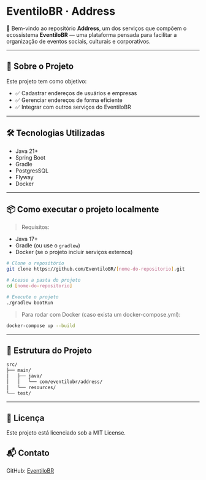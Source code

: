 # EventiloBR · Address

🎉 Bem-vindo ao repositório **Address**, um dos serviços que compõem o ecossistema **EventiloBR** — uma plataforma pensada para facilitar a organização de eventos sociais, culturais e corporativos.

---

## 🚀 Sobre o Projeto

Este projeto tem como objetivo:

- ✅ Cadastrar endereços de usuários e empresas
- ✅ Gerenciar endereços de forma eficiente
- ✅ Integrar com outros serviços do EventiloBR

---

## 🛠️ Tecnologias Utilizadas

- Java 21+
- Spring Boot
- Gradle
- PostgresSQL
- Flyway
- Docker

---

## 📦 Como executar o projeto localmente

> Requisitos:
- Java 17+
- Gradle (ou use o `gradlew`)
- Docker (se o projeto incluir serviços externos)

```bash
# Clone o repositório
git clone https://github.com/EventiloBR/[nome-do-repositorio].git

# Acesse a pasta do projeto
cd [nome-do-repositorio]

# Execute o projeto
./gradlew bootRun
```

> Para rodar com Docker (caso exista um docker-compose.yml):

```bash
docker-compose up --build
```

---

## 🧱 Estrutura do Projeto

````bash
src/
├── main/
│   ├── java/
│   │   └── com/eventilobr/address/   
│   └── resources/                   
└── test/      
````

---

## 📄 Licença
Este projeto está licenciado sob a MIT License.

## 📬 Contato
GitHub: [EventiloBR](https://github.com/EventiloBR)